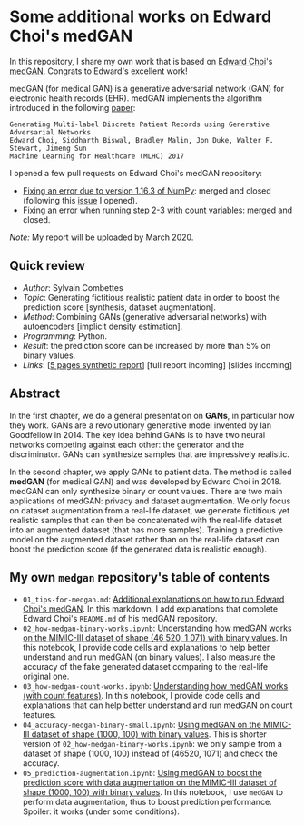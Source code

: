 # Some additional works on Edward Choi's medGAN

In this repository, I share my own work that is based on [Edward Choi](https://github.com/mp2893/)'s [medGAN](https://github.com/mp2893/medgan). Congrats to Edward's excellent work!

medGAN (for medical GAN) is a generative adversarial network (GAN) for electronic health records (EHR). medGAN implements the algorithm introduced in the following [paper](https://arxiv.org/abs/1703.06490):

	Generating Multi-label Discrete Patient Records using Generative Adversarial Networks
	Edward Choi, Siddharth Biswal, Bradley Malin, Jon Duke, Walter F. Stewart, Jimeng Sun  
	Machine Learning for Healthcare (MLHC) 2017

I opened a few pull requests on Edward Choi's medGAN repository:
* [Fixing an error due to version 1.16.3 of NumPy](https://github.com/mp2893/medgan/pull/15): merged and closed (following this [issue](https://github.com/mp2893/medgan/issues/14) I opened).
* [Fixing an error when running step 2-3 with count variables](https://github.com/mp2893/medgan/pull/17): merged and closed.

_Note:_ My report will be uploaded by March 2020.

## Quick review

- _Author_: Sylvain Combettes
- _Topic_: Generating fictitious realistic patient data in order to boost the prediction score [synthesis, dataset augmentation].
- _Method_: Combining GANs (generative adversarial networks) with autoencoders [implicit density estimation].
- _Programming_: Python.
- _Result_: the prediction score can be increased by more than 5% on binary values.
- _Links_: [[5 pages synthetic report](https://sylvaincom.github.io/docs/medgan_report_synthetic.pdf)] [full report incoming] [slides incoming]

## Abstract

In the first chapter, we do a general presentation on **GANs**, in particular how they work. GANs are a revolutionary generative model invented by Ian Goodfellow in 2014. The key idea behind GANs is to have two neural networks competing against each other: the generator and the discriminator. GANs can synthesize samples that are impressively realistic.

In the second chapter, we apply GANs to patient data. The method is called **medGAN** (for medical GAN) and was developed by Edward Choi in 2018. medGAN can only synthesize binary or count values. There are two main applications of medGAN: privacy and dataset augmentation. We only focus on dataset augmentation from a real-life dataset, we generate fictitious yet realistic samples that can then be concatenated with the real-life dataset into an augmented dataset (that has more samples). Training a predictive model on the augmented dataset rather than on the real-life dataset can boost the prediction score (if the generated data is realistic enough).

## My own `medgan` repository's table of contents

* `01_tips-for-medgan.md`: [Additional explanations on how to run Edward Choi's medGAN](https://github.com/sylvaincom/medgan-tips/blob/master/01_tips-for-medgan.md). In this markdown, I add explanations that complete Edward Choi's `README.md` of his medGAN repository.
* `02_how-medgan-binary-works.ipynb`: [Understanding how medGAN works on the MIMIC-III dataset of shape (46 520, 1 071) with binary values](https://github.com/sylvaincom/medgan-tips/blob/master/02_how-medgan-binary-works.ipynb). In this notebook, I provide code cells and explanations to help better understand and run medGAN (on binary values). I also measure the accuracy of the fake generated dataset comparing to the real-life original one.
* `03_how-medgan-count-works.ipynb`: [Understanding how medGAN works (with count features)](https://github.com/sylvaincom/medgan-tips/blob/master/03_how-medgan-count-works.ipynb). In this notebook, I provide code cells and explanations that can help better understand and run medGAN on count features.
* `04_accuracy-medgan-binary-small.ipynb`: [Using medGAN on the MIMIC-III dataset of shape (1000, 100) with binary values](https://github.com/sylvaincom/medgan-tips/blob/master/04_accuracy-medgan-binary-small.ipynb). This is shorter version of `02_how-medgan-binary-works.ipynb`: we only sample from a dataset of shape (1000, 100) instead of (46520, 1071) and check the accuracy.
* `05_prediction-augmentation.ipynb`: [Using medGAN to boost the prediction score with data augmentation on the MIMIC-III dataset of shape (1000, 100) with binary values](https://github.com/sylvaincom/medgan-tips/blob/master/05_prediction-augmentation.ipynb). In this notebook, I use `medGAN` to perform data augmentation, thus to boost prediction performance. Spoiler: it works (under some conditions).
